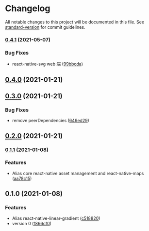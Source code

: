# Changelog

All notable changes to this project will be documented in this file. See [standard-version](https://github.com/conventional-changelog/standard-version) for commit guidelines.

### [0.4.1](https://github.com/youngjuning/umi-plugin-react-native/compare/v0.4.0...v0.4.1) (2021-05-07)


### Bug Fixes

* react-native-svg web 端 ([99bbcda](https://github.com/youngjuning/umi-plugin-react-native/commit/99bbcda460f9bb8de4734038348e2991fd8f14f3))

## [0.4.0](https://github.com/youngjuning/umi-plugin-react-native/compare/v0.3.0...v0.4.0) (2021-01-21)

## [0.3.0](https://github.com/youngjuning/umi-plugin-react-native/compare/v0.2.0...v0.3.0) (2021-01-21)


### Bug Fixes

* remove peerDependencies ([646ed29](https://github.com/youngjuning/umi-plugin-react-native/commit/646ed29dba9354241c318b4033ea9efc65fd8267))

## [0.2.0](https://github.com/youngjuning/umi-plugin-react-native/compare/v0.1.1...v0.2.0) (2021-01-21)

### [0.1.1](https://github.com/youngjuning/umi-plugin-react-native/compare/v0.1.0...v0.1.1) (2021-01-08)


### Features

* Alias core react-native asset management and react-native-maps ([aa78c15](https://github.com/youngjuning/umi-plugin-react-native/commit/aa78c153898357092e6783e94e967c36903fab1f))

## 0.1.0 (2021-01-08)


### Features

* Alias react-native-linear-gradient ([c518820](https://github.com/youngjuning/umi-plugin-react-native/commit/c518820cf99a7e3a4feadadd8230093593aaf52b))
* version 0 ([f866cf0](https://github.com/youngjuning/umi-plugin-react-native/commit/f866cf00909a8c12b8495e4246fc22ae088e0c2e))
